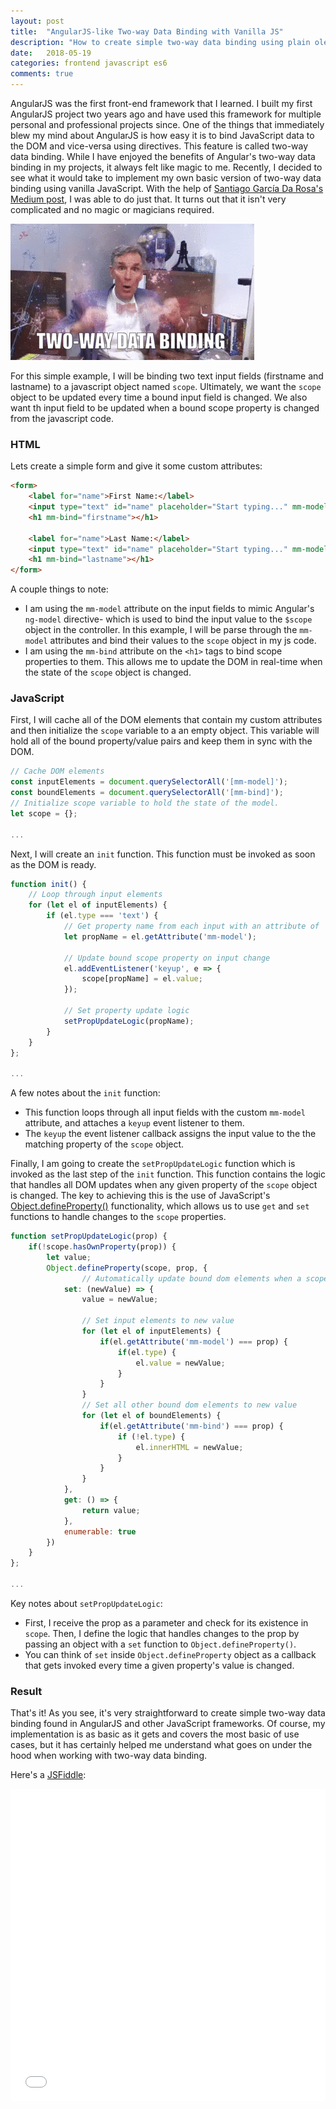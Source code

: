 ```yaml
---
layout: post
title:  "AngularJS-like Two-way Data Binding with Vanilla JS"
description: "How to create simple two-way data binding using plain ole vanilla javascript."
date:   2018-05-19
categories: frontend javascript es6
comments: true
---
```


AngularJS was the first front-end framework that I learned. I built my first AngularJS project two years ago and have used this framework for multiple personal and professional projects since. One of the things that immediately blew my mind about AngularJS is how easy it is to bind JavaScript data to the DOM and vice-versa using directives. This feature is called two-way data binding. While I have enjoyed the benefits of Angular's two-way data binding in my projects, it always felt like magic to me. Recently, I decided to see what it would take to implement my own basic version of two-way data binding using vanilla JavaScript. With the help of [Santiago García Da Rosa's Medium post](https://medium.com/frontend-fun/js-vanilla-two-way-binding-5a29bc86c787), I was able to do just that. It turns out that it isn't very complicated and no magic or magicians required.

![Two-Way Data Binding - Mind Blown](/assets/images/two-way-binding.gif "Two-Way Data Binding - Mind Blown")

For this simple example, I will be binding two text input fields (firstname and lastname) to a javascript object named `scope`. Ultimately, we want the `scope` object to be updated every time a bound input field is changed. We also want th input field to be updated when a bound scope property is changed from the javascript code.

### HTML 
Lets create a simple form and give it some custom attributes:

``` html
<form>
    <label for="name">First Name:</label>
    <input type="text" id="name" placeholder="Start typing..." mm-model="firstname">
    <h1 mm-bind="firstname"></h1>

    <label for="name">Last Name:</label>
    <input type="text" id="name" placeholder="Start typing..." mm-model="lastname">
    <h1 mm-bind="lastname"></h1>
</form>
```
A couple things to note:
* I am using the `mm-model` attribute on the input fields to mimic Angular's `ng-model` directive- which is used to bind the input value to the `$scope` object in the controller. In this example, I will be parse through the `mm-model` attributes and bind their values to the `scope` object in my js code.
* I am using the `mm-bind` attribute on the `<h1>` tags to bind scope properties to them. This allows me to update the DOM in real-time when the state of the `scope` object is changed.
    
### JavaScript
First, I will cache all of the DOM elements that contain my custom attributes  and then initialize the `scope` variable to a an empty object. This variable will hold all of the bound property/value pairs and keep them in sync with the DOM. 

``` javascript
// Cache DOM elements
const inputElements = document.querySelectorAll('[mm-model]');
const boundElements = document.querySelectorAll('[mm-bind]');
// Initialize scope variable to hold the state of the model.
let scope = {};

...

```
Next, I will create an `init` function.  This function must be invoked as soon as the DOM is ready.

``` javascript
function init() {
    // Loop through input elements
    for (let el of inputElements) {
        if (el.type === 'text') {
            // Get property name from each input with an attribute of 'mm-model'
            let propName = el.getAttribute('mm-model');
            
            // Update bound scope property on input change
            el.addEventListener('keyup', e => {
                scope[propName] = el.value;
            });

            // Set property update logic
            setPropUpdateLogic(propName);
        }
    }
};

...
```
A few notes about the `init` function:
* This function loops through all input fields with the custom `mm-model` attribute, and attaches a `keyup` event listener to them.
* The `keyup` the event listener callback assigns the input value to the the matching property of the `scope` object.

Finally, I am going to create the `setPropUpdateLogic` function which is invoked as the last step of the `init` function. This function contains the logic that handles all DOM updates when any given property of the `scope` object is changed. The key to achieving this is the use of JavaScript's [Object.defineProperty()](https://developer.mozilla.org/en-US/docs/Web/JavaScript/Reference/Global_Objects/Object/defineProperty) functionality, which allows us to use `get` and `set` functions to handle changes to the `scope` properties. 

``` javascript
function setPropUpdateLogic(prop) {
    if(!scope.hasOwnProperty(prop)) {
        let value;
        Object.defineProperty(scope, prop, {
                // Automatically update bound dom elements when a scope property is set to a new value
            set: (newValue) => {
                value = newValue;

                // Set input elements to new value
                for (let el of inputElements) {
                    if(el.getAttribute('mm-model') === prop) {
                        if(el.type) {
                            el.value = newValue;
                        }
                    }  
                }
                // Set all other bound dom elements to new value
                for (let el of boundElements) {
                    if(el.getAttribute('mm-bind') === prop) {
                        if (!el.type) {
                            el.innerHTML = newValue;
                        }
                    }
                }
            }, 
            get: () => {
                return value;
            },
            enumerable: true
        })
    }
};

...
```
Key notes about `setPropUpdateLogic`:
* First, I receive the prop as a parameter and check for its existence in `scope`. Then, I define the logic that handles changes to the prop by passing an object with a `set` function to `Object.defineProperty()`. 
* You can think of `set` inside `Object.defineProperty` object as a callback that gets invoked every time a given property's value is changed. 


### Result
That's it! As you see, it's very straightforward to create simple two-way data binding found in AngularJS and other JavaScript frameworks. Of course, my implementation is as basic as it gets and covers the most basic of use cases, but it has certainly helped me understand what goes on under the hood when working with two-way data binding.

 Here's a [JSFiddle](https://jsfiddle.net/michaelmov/5zj353vr/): 
<iframe width="100%" height="500" src="//jsfiddle.net/michaelmov/5zj353vr/embedded/js,html,result/dark/" allowpaymentrequest allowfullscreen="allowfullscreen" frameborder="0"></iframe>